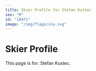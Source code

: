 ```yaml
---
title: Skier Profile for Stefan Kustec
sex: "M"
id: "18471"
image: "/img/flags/slo.svg" 
---
```


# Skier Profile

This page is for: Stefan Kustec.
    